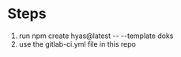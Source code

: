 # Steps

1. run npm create hyas@latest -- --template doks
2. use the gitlab-ci.yml file in this repo
